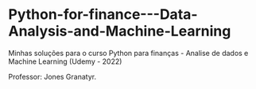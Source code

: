 # Python-for-finance---Data-Analysis-and-Machine-Learning

Minhas soluções para o curso Python para finanças - Analise de dados e Machine Learning (Udemy - 2022)

Professor: Jones Granatyr.
